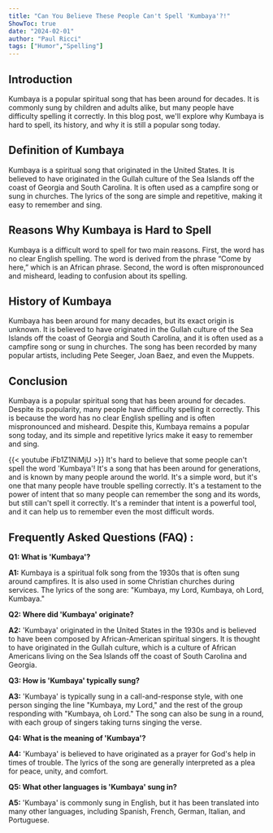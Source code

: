 ```yaml
---
title: "Can You Believe These People Can't Spell 'Kumbaya'?!"
ShowToc: true 
date: "2024-02-01"
author: "Paul Ricci" 
tags: ["Humor","Spelling"]
---
```

## Introduction 

Kumbaya is a popular spiritual song that has been around for decades. It is commonly sung by children and adults alike, but many people have difficulty spelling it correctly. In this blog post, we'll explore why Kumbaya is hard to spell, its history, and why it is still a popular song today. 

## Definition of Kumbaya 

Kumbaya is a spiritual song that originated in the United States. It is believed to have originated in the Gullah culture of the Sea Islands off the coast of Georgia and South Carolina. It is often used as a campfire song or sung in churches. The lyrics of the song are simple and repetitive, making it easy to remember and sing. 

## Reasons Why Kumbaya is Hard to Spell

Kumbaya is a difficult word to spell for two main reasons. First, the word has no clear English spelling. The word is derived from the phrase “Come by here,” which is an African phrase. Second, the word is often mispronounced and misheard, leading to confusion about its spelling. 

## History of Kumbaya

Kumbaya has been around for many decades, but its exact origin is unknown. It is believed to have originated in the Gullah culture of the Sea Islands off the coast of Georgia and South Carolina, and it is often used as a campfire song or sung in churches. The song has been recorded by many popular artists, including Pete Seeger, Joan Baez, and even the Muppets. 

## Conclusion

Kumbaya is a popular spiritual song that has been around for decades. Despite its popularity, many people have difficulty spelling it correctly. This is because the word has no clear English spelling and is often mispronounced and misheard. Despite this, Kumbaya remains a popular song today, and its simple and repetitive lyrics make it easy to remember and sing.

{{< youtube iFb1Z1NiMjU >}} 
It's hard to believe that some people can't spell the word 'Kumbaya'! It's a song that has been around for generations, and is known by many people around the world. It's a simple word, but it's one that many people have trouble spelling correctly. It's a testament to the power of intent that so many people can remember the song and its words, but still can't spell it correctly. It's a reminder that intent is a powerful tool, and it can help us to remember even the most difficult words.

## Frequently Asked Questions (FAQ) :
**Q1: What is 'Kumbaya'?**

**A1:** Kumbaya is a spiritual folk song from the 1930s that is often sung around campfires. It is also used in some Christian churches during services. The lyrics of the song are: "Kumbaya, my Lord, Kumbaya, oh Lord, Kumbaya." 

**Q2: Where did 'Kumbaya' originate?**

**A2:** 'Kumbaya' originated in the United States in the 1930s and is believed to have been composed by African-American spiritual singers. It is thought to have originated in the Gullah culture, which is a culture of African Americans living on the Sea Islands off the coast of South Carolina and Georgia. 

**Q3: How is 'Kumbaya' typically sung?**

**A3:** 'Kumbaya' is typically sung in a call-and-response style, with one person singing the line "Kumbaya, my Lord," and the rest of the group responding with "Kumbaya, oh Lord." The song can also be sung in a round, with each group of singers taking turns singing the verse. 

**Q4: What is the meaning of 'Kumbaya'?**

**A4:** 'Kumbaya' is believed to have originated as a prayer for God's help in times of trouble. The lyrics of the song are generally interpreted as a plea for peace, unity, and comfort. 

**Q5: What other languages is 'Kumbaya' sung in?**

**A5:** 'Kumbaya' is commonly sung in English, but it has been translated into many other languages, including Spanish, French, German, Italian, and Portuguese.





